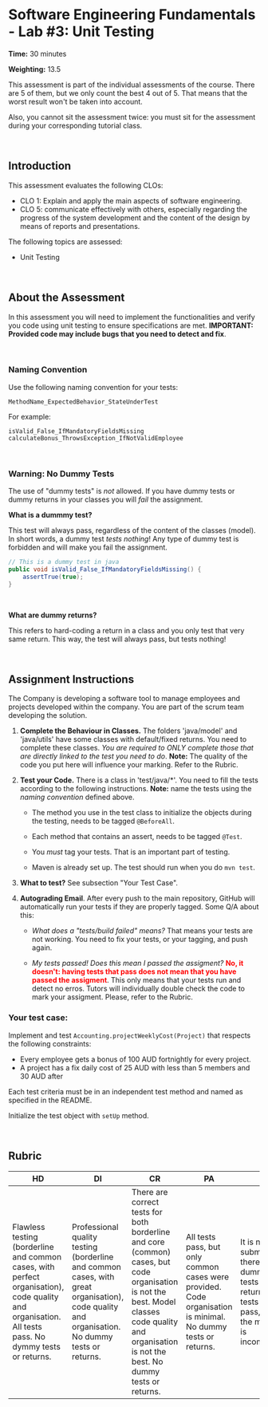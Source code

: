 # Software Engineering Fundamentals - Lab #3: Unit Testing

**Time:** 30 minutes

**Weighting:** 13.5

This assessment is part of the individual assessments of the course. There are 5 of them, but we only count the best 4 out of 5. That means that the worst result won't be taken into account.

Also, you cannot sit the assessment twice: you must sit for the assessment during your corresponding tutorial class.


<br />


## Introduction

This assessment evaluates the following CLOs:

- CLO 1: Explain and apply the main aspects of software engineering.
- CLO 5: communicate effectively with others, especially regarding the progress of the system development and the content of the design by means of reports and presentations.

The following topics are assessed:
- Unit Testing


<br />


## About the Assessment

In this assessment you will need to implement the functionalities and verify you code using unit testing to ensure specifications are met. **IMPORTANT: Provided code may include bugs that you need to detect and fix**.

<br />

### Naming Convention
Use the following naming convention for your tests:

```
MethodName_ExpectedBehavior_StateUnderTest
```

For example:
```
isValid_False_IfMandatoryFieldsMissing
calculateBonus_ThrowsException_IfNotValidEmployee
```


<br />

### Warning: No Dummy Tests
The use of "dummy tests" is _not_ allowed. If you have dummy tests or dummy returns in your classes you will _fail_ the assignment.

**What is a dummmy test?**

This test will always pass, regardless of the content of the classes (model). In short words, a dummy test _tests nothing_! Any type of dummy test is forbidden and will make you fail the assignment.

```java
// This is a dummy test in java
public void isValid_False_IfMandatoryFieldsMissing() {
    assertTrue(true);
}
```

<br />

**What are dummy returns?**

This refers to hard-coding a return in a class and you only test that very same return. This way, the test will always pass, but tests nothing!


<br />

## Assignment Instructions

The Company is developing a software tool to manage employees and projects developed within the company.  You are part of the scrum team developing the solution.

1. **Complete the Behaviour in Classes.** The folders 'java/model' and 'java/utils' have some classes with default/fixed returns. You need to complete these classes. _You are required to ONLY complete those that are directly linked to the test you need to do_. **Note:** The quality of the code you put here will influence your marking. Refer to the Rubric.

2. **Test your Code.** There is a class in 'test/java/*'. You need to fill the tests according to the following instructions. **Note:** name the tests using the _naming convention_ defined above. 

    - The method you use in the test class to initialize the objects during the testing, needs to be tagged `@BeforeAll`.
  
    - Each method that contains an assert, needs to be tagged `@Test`.
    
    - You _must_ tag your tests. That is an important part of testing.
    
    - Maven is already set up. The test should run when you do `mvn test`.
    

3. **What to test?** See subsection "Your Test Case".

4. **Autograding Email**. After every push to the main repository, GitHub will automatically run your tests if they are properly tagged. Some Q/A about this:

    - _What does a "tests/build failed" means?_ That means your tests are not working. You need to fix your tests, or your tagging, and push again.
    
    - _My tests passed! Does this mean I passed the assigment?_ <span style="color:red">**No, it doesn't: having tests that pass does not mean that you have passed the assigment**</span>. This only means that your tests run and detect no erros. Tutors will individually double check the code to mark your assigment. Please, refer to the Rubric. 

  


### Your test case:

Implement and test `Accounting.projectWeeklyCost(Project)` that respects the following constraints:
 * Every employee gets a bonus of 100 AUD fortnightly for every project.
 * A project has a fix daily cost of 25 AUD with less than 5 members and 30 AUD after
 
 Each test criteria must be in an independent test method and named as specified in the README.

Initialize the test object with `setUp` method.





<br />

## Rubric

| HD     | DI     | CR     | PA     | F      |
| ------ | ------ | ------ | ------ | ------ |
| Flawless testing (borderline and common cases, with perfect organisation), code quality and organisation. All tests pass. No dymmy tests or returns. | Professional quality testing (borderline and common cases, with great organisation), code quality and organisation. No dummy tests or returns. | There are correct tests for both borderline and core (common) cases, but code organisation is not the best. Model classes code quality and organisation is not the best. No dummy tests or returns. | All tests pass, but only common cases were provided. Code organisation is minimal. No dummy tests or returns. | It is not submitted, there are dummy tests or returns, tests don't pass, or the model is incomplete. |




